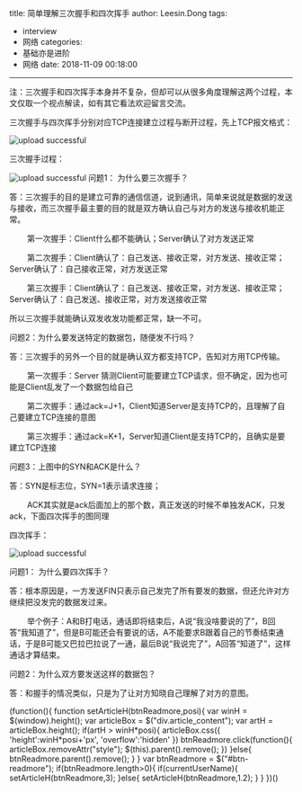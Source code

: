title: 简单理解三次握手和四次挥手
author: Leesin.Dong
tags:
  - interview
  - 网络
categories:
  - 基础亦是进阶
  - 网络
date: 2018-11-09 00:18:00
---
注：三次握手和四次挥手本身并不复杂，但却可以从很多角度理解这两个过程，本文仅取一个视点解读，如有其它看法欢迎留言交流。

三次握手与四次挥手分别对应TCP连接建立过程与断开过程，先上TCP报文格式：


![upload successful](/images/my_blog_107.png)

三次握手过程：


![upload successful](/images/my_blog_108.png)
问题1： 为什么要三次握手？

答：三次握手的目的是建立可靠的通信信道，说到通讯，简单来说就是数据的发送与接收，而三次握手最主要的目的就是双方确认自己与对方的发送与接收机能正常。

        第一次握手：Client什么都不能确认；Server确认了对方发送正常

        第二次握手：Client确认了：自己发送、接收正常，对方发送、接收正常；Server确认了：自己接收正常，对方发送正常

        第三次握手：Client确认了：自己发送、接收正常，对方发送、接收正常；Server确认了：自己发送、接收正常，对方发送接收正常

所以三次握手就能确认双发收发功能都正常，缺一不可。

问题2：为什么要发送特定的数据包，随便发不行吗？

答：三次握手的另外一个目的就是确认双方都支持TCP，告知对方用TCP传输。

        第一次握手：Server 猜测Client可能要建立TCP请求，但不确定，因为也可能是Client乱发了一个数据包给自己

        第二次握手：通过ack=J+1，Client知道Server是支持TCP的，且理解了自己要建立TCP连接的意图

        第三次握手：通过ack=K+1，Server知道Client是支持TCP的，且确实是要建立TCP连接

问题3：上图中的SYN和ACK是什么？

答：SYN是标志位，SYN=1表示请求连接；

        ACK其实就是ack后面加上的那个数，真正发送的时候不单独发ACK，只发ack，下面四次挥手的图同理

四次挥手：


![upload successful](/images/my_blog_109.png)

问题1： 为什么要四次挥手？

答：根本原因是，一方发送FIN只表示自己发完了所有要发的数据，但还允许对方继续把没发完的数据发过来。

        举个例子：A和B打电话，通话即将结束后，A说“我没啥要说的了”，B回答“我知道了”，但是B可能还会有要说的话，A不能要求B跟着自己的节奏结束通话，于是B可能又巴拉巴拉说了一通，最后B说“我说完了”，A回答“知道了”，这样通话才算结束。

问题2：为什么双方要发送这样的数据包？

答：和握手的情况类似，只是为了让对方知晓自己理解了对方的意图。

(function(){ function setArticleH(btnReadmore,posi){ var winH = $(window).height(); var articleBox = $("div.article_content"); var artH = articleBox.height(); if(artH > winH\*posi){ articleBox.css({ 'height':winH\*posi+'px', 'overflow':'hidden' }) btnReadmore.click(function(){ articleBox.removeAttr("style"); $(this).parent().remove(); }) }else{ btnReadmore.parent().remove(); } } var btnReadmore = $("#btn-readmore"); if(btnReadmore.length>0){ if(currentUserName){ setArticleH(btnReadmore,3); }else{ setArticleH(btnReadmore,1.2); } } })()